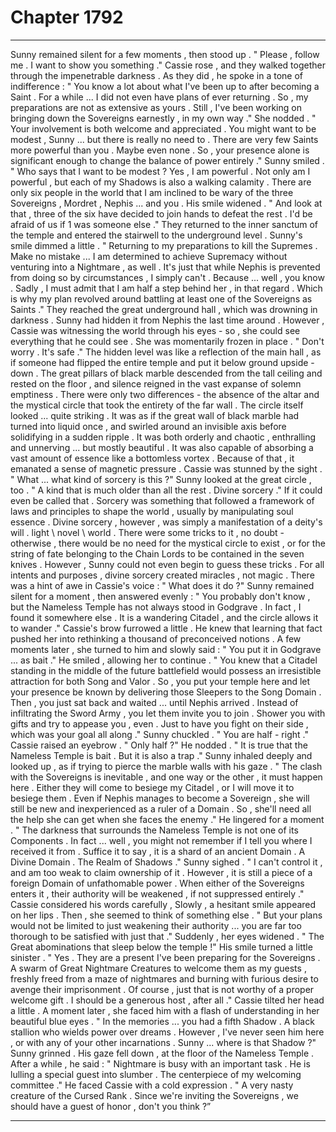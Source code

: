 
# Chapter 1792


---

Sunny remained silent for a few moments , then stood up .
" Please , follow me . I want to show you something ."
Cassie rose , and they walked together through the impenetrable darkness . As they did , he spoke in a tone of indifference :
" You know a lot about what I've been up to after becoming a Saint . For a while ... I did not even have plans of ever returning . So , my preparations are not as extensive as yours . Still , I've been working on bringing down the Sovereigns earnestly , in my own way ."
She nodded .
" Your involvement is both welcome and appreciated . You might want to be modest , Sunny ... but there is really no need to . There are very few Saints more powerful than you . Maybe even none . So , your presence alone is significant enough to change the balance of power entirely ."
Sunny smiled .
" Who says that I want to be modest ? Yes , I am powerful . Not only am I powerful , but each of my Shadows is also a walking calamity . There are only six people in the world that I am inclined to be wary of the three Sovereigns , Mordret , Nephis ... and you .
His smile widened .
" And look at that , three of the six have decided to join hands to defeat the rest . I'd be afraid of us if 1 was someone else ."
They returned to the inner sanctum of the temple and entered the stairwell to the underground level .
Sunny's smile dimmed a little .
" Returning to my preparations to kill the Supremes . Make no mistake ... I am determined to achieve Supremacy without venturing into a Nightmare , as well . It's just that while Nephis is prevented from doing so by circumstances , I simply can't . Because ... well , you know . Sadly , I must admit that I am half a step behind her , in that regard . Which is why my plan revolved around battling at least one of the Sovereigns as Saints ."
They reached the great underground hall , which was drowning in darkness . Sunny had hidden it from Nephis the last time around . However , Cassie was witnessing the world through his eyes - so , she could see everything that he could see .
She was momentarily frozen in place .
" Don't worry . It's safe ."
The hidden level was like a reflection of the main hall , as if someone had flipped the entire temple and put it below ground upside - down . The great pillars of black marble descended from the tall ceiling and rested on the floor , and silence reigned in the vast expanse of solemn emptiness . There were only two differences - the absence of the altar and the mystical circle that took the entirety of the far wall .
The circle itself looked ... quite striking . It was as if the great wall of black marble had turned into liquid once , and swirled around an invisible axis before solidifying in a sudden ripple . It was both orderly and chaotic , enthralling and unnerving ... but mostly beautiful .
It was also capable of absorbing a vast amount of essence like a bottomless vortex . Because of that , it emanated a sense of magnetic pressure .
Cassie was stunned by the sight .
" What ... what kind of sorcery is this ?"
Sunny looked at the great circle , too .
" A kind that is much older than all the rest . Divine sorcery ."
If it could even be called that . Sorcery was something that followed a framework of laws and principles to shape the world , usually by manipulating soul essence . Divine sorcery , however , was simply a manifestation of a deity's will . lіght \ nоvel \ world . There were some tricks to it , no doubt - otherwise , there would be no need for the mystical circle to exist , or for the string of fate belonging to the Chain Lords to be contained in the seven knives .
However , Sunny could not even begin to guess these tricks . For all intents and purposes , divine sorcery created miracles , not magic .
There was a hint of awe in Cassie's voice :
" What does it do ?"
Sunny remained silent for a moment , then answered evenly :
" You probably don't know , but the Nameless Temple has not always stood in Godgrave . In fact , I found it somewhere else . It is a wandering Citadel , and the circle allows it to wander ."
Cassie's brow furrowed a little .
He knew that learning that fact pushed her into rethinking a thousand of preconceived notions .
A few moments later , she turned to him and slowly said :
" You put it in Godgrave ... as bait ."
He smiled , allowing her to continue .
" You knew that a Citadel standing in the middle of the future battlefield would possess an irresistible attraction for both Song and Valor . So , you put your temple here and let your presence be known by delivering those Sleepers to the Song Domain . Then , you just sat back and waited ... until Nephis arrived . Instead of infiltrating the Sword Army , you let them invite you to join . Shower you with gifts and try to appease you , even . Just to have you fight on their side , which was your goal all along ."
Sunny chuckled .
" You are half - right ."
Cassie raised an eyebrow .
" Only half ?"
He nodded .
" It is true that the Nameless Temple is bait . But it is also a trap ."
Sunny inhaled deeply and looked up , as if trying to pierce the marble walls with his gaze .
" The clash with the Sovereigns is inevitable , and one way or the other , it must happen here . Either they will come to besiege my Citadel , or I will move it to besiege them . Even if Nephis manages to become a Sovereign , she will still be new and inexperienced as a ruler of a Domain . So , she'll need all the help she can get when she faces the enemy ."
He lingered for a moment .
" The darkness that surrounds the Nameless Temple is not one of its Components . In fact ... well , you might not remember if I tell you where I received it from . Suffice it to say , it is a shard of an ancient Domain . A Divine Domain . The Realm of Shadows ."
Sunny sighed .
" I can't control it , and am too weak to claim ownership of it . However , it is still a piece of a foreign Domain of unfathomable power . When either of the Sovereigns enters it , their authority will be weakened , if not suppressed entirely ."
Cassie considered his words carefully , Slowly , a hesitant smile appeared on her lips .
Then , she seemed to think of something else .
" But your plans would not be limited to just weakening their authority ... you are far too thorough to be satisfied with just that ."
Suddenly , her eyes widened .
" The Great abominations that sleep below the temple !"
His smile turned a little sinister .
" Yes . They are a present I've been preparing for the Sovereigns . A swarm of Great Nightmare Creatures to welcome them as my guests , freshly freed from a maze of nightmares and burning with furious desire to avenge their imprisonment . Of course , just that is not worthy of a proper welcome gift . I should be a generous host , after all ."
Cassie tilted her head a little . A moment later , she faced him with a flash of understanding in her beautiful blue eyes .
" In the memories ... you had a fifth Shadow . A black stallion who wields power over dreams . However , I've never seen him here , or with any of your other incarnations . Sunny ... where is that Shadow ?"
Sunny grinned .
His gaze fell down , at the floor of the Nameless Temple .
After a while , he said :
" Nightmare is busy with an important task . He is lulling a special guest into slumber . The centerpiece of my welcoming committee ."
He faced Cassie with a cold expression .
" A very nasty creature of the Cursed Rank . Since we're inviting the Sovereigns , we should have a guest of honor , don't you think ?”

---

